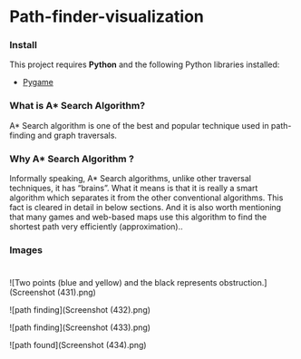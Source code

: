 # Path-finder-visualization
### Install

This project requires **Python** and the following Python libraries installed:

- [Pygame](https://pypi.org/project/pygame/)

### What is A* Search Algorithm?
A* Search algorithm is one of the best and popular technique used in path-finding and graph traversals.

### Why A* Search Algorithm ?
Informally speaking, A* Search algorithms, unlike other traversal techniques, it has “brains”. What it means is that it is really a smart algorithm which separates it from the other conventional algorithms. This fact is cleared in detail in below sections.
And it is also worth mentioning that many games and web-based maps use this algorithm to find the shortest path very efficiently (approximation)..

### Images

# 
![Two points (blue and yellow) and the black represents obstruction.]
(Screenshot (431).png)

![path finding](Screenshot (432).png)

![path finding](Screenshot (433).png)

![path found](Screenshot (434).png)
